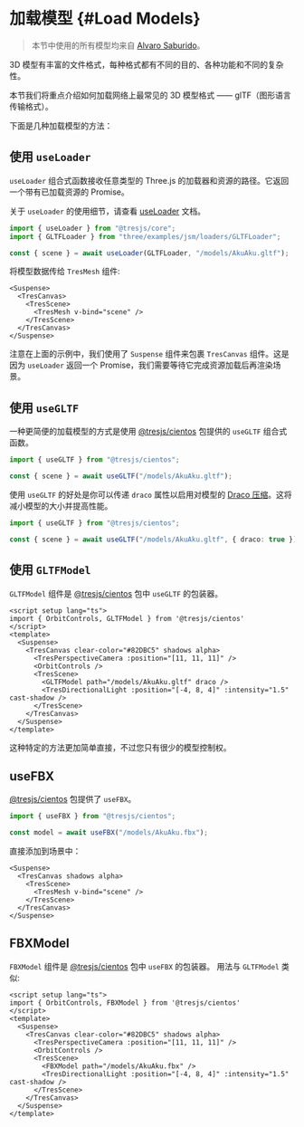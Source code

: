 # 加载模型 {#Load Models}

> 本节中使用的所有模型均来自 [Alvaro Saburido](https://sketchfab.com/3d-models/aku-aku-7dfcb6edf10b4098bbb965c56fd3055c)。

3D 模型有丰富的文件格式，每种格式都有不同的目的、各种功能和不同的复杂性。

本节我们将重点介绍如何加载网络上最常见的 3D 模型格式 —— glTF（图形语言传输格式）。

<StackBlitzEmbed projectId="tresjs-gltf-load-model" />

下面是几种加载模型的方法：

## 使用 `useLoader`

`useLoader` 组合式函数接收任意类型的 Three.js 的加载器和资源的路径。它返回一个带有已加载资源的 Promise。

关于 `useLoader` 的使用细节，请查看 [useLoader](/api/composables#use-loader) 文档。

```ts
import { useLoader } from "@tresjs/core";
import { GLTFLoader } from "three/examples/jsm/loaders/GLTFLoader";

const { scene } = await useLoader(GLTFLoader, "/models/AkuAku.gltf");
```

将模型数据传给 `TresMesh` 组件:

```html{4}
<Suspense>
  <TresCanvas>
    <TresScene>
      <TresMesh v-bind="scene" />
    </TresScene>
  </TresCanvas>
</Suspense>
```

注意在上面的示例中，我们使用了 `Suspense` 组件来包裹 `TresCanvas` 组件。这是因为 `useLoader` 返回一个 Promise，我们需要等待它完成资源加载后再渲染场景。

## 使用 `useGLTF`

一种更简便的加载模型的方式是使用 [@tresjs/cientos](https://github.com/Tresjs/tres/tree/main/packages/cientos) 包提供的 `useGLTF` 组合式函数。

```ts
import { useGLTF } from "@tresjs/cientos";

const { scene } = await useGLTF("/models/AkuAku.gltf");
```

使用 `useGLTF` 的好处是你可以传递 `draco` 属性以启用对模型的 [Draco 压缩](https://threejs.org/docs/index.html?q=drac#examples/en/loaders/DRACOLoader)。这将减小模型的大小并提高性能。

```ts
import { useGLTF } from "@tresjs/cientos";

const { scene } = await useGLTF("/models/AkuAku.gltf", { draco: true });
```

## 使用 `GLTFModel`

`GLTFModel` 组件是 [@tresjs/cientos](https://github.com/Tresjs/tres/tree/main/packages/cientos) 包中 `useGLTF` 的包装器。

```vue{2,10}
<script setup lang="ts">
import { OrbitControls, GLTFModel } from '@tresjs/cientos'
</script>
<template>
  <Suspense>
    <TresCanvas clear-color="#82DBC5" shadows alpha>
      <TresPerspectiveCamera :position="[11, 11, 11]" />
      <OrbitControls />
      <TresScene>
        <GLTFModel path="/models/AkuAku.gltf" draco />
        <TresDirectionalLight :position="[-4, 8, 4]" :intensity="1.5" cast-shadow />
      </TresScene>
    </TresCanvas>
  </Suspense>
</template>
```

这种特定的方法更加简单直接，不过您只有很少的模型控制权。

## useFBX

[@tresjs/cientos](https://github.com/Tresjs/tres/tree/main/packages/cientos) 包提供了 `useFBX`。

```ts
import { useFBX } from "@tresjs/cientos";

const model = await useFBX("/models/AkuAku.fbx");
```

直接添加到场景中：

```html{4}
<Suspense>
  <TresCanvas shadows alpha>
    <TresScene>
      <TresMesh v-bind="scene" />
    </TresScene>
  </TresCanvas>
</Suspense>
```

## FBXModel

`FBXModel` 组件是 [@tresjs/cientos](https://github.com/Tresjs/tres/tree/main/packages/cientos) 包中 `useFBX` 的包装器。 用法与 `GLTFModel` 类似:

```vue{2,10}
<script setup lang="ts">
import { OrbitControls, FBXModel } from '@tresjs/cientos'
</script>
<template>
  <Suspense>
    <TresCanvas clear-color="#82DBC5" shadows alpha>
      <TresPerspectiveCamera :position="[11, 11, 11]" />
      <OrbitControls />
      <TresScene>
        <FBXModel path="/models/AkuAku.fbx" />
        <TresDirectionalLight :position="[-4, 8, 4]" :intensity="1.5" cast-shadow />
      </TresScene>
    </TresCanvas>
  </Suspense>
</template>
```
